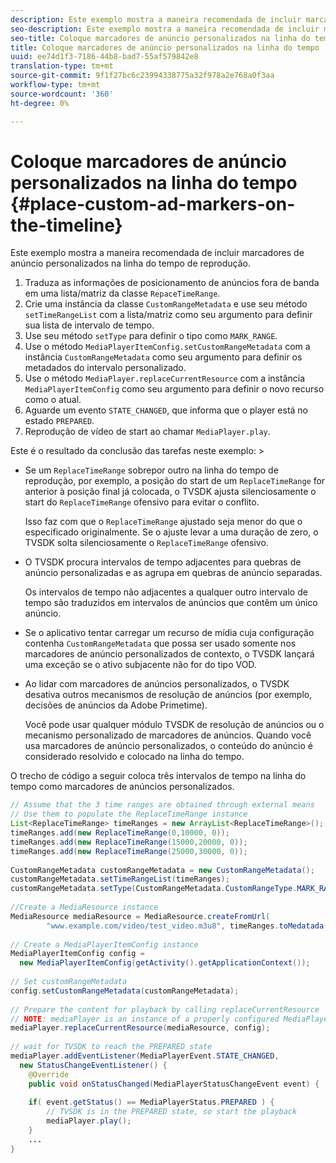 ```yaml
---
description: Este exemplo mostra a maneira recomendada de incluir marcadores de anúncio personalizados na linha do tempo de reprodução.
seo-description: Este exemplo mostra a maneira recomendada de incluir marcadores de anúncio personalizados na linha do tempo de reprodução.
seo-title: Coloque marcadores de anúncio personalizados na linha do tempo
title: Coloque marcadores de anúncio personalizados na linha do tempo
uuid: ee74d1f3-7186-44b8-bad7-55af579842e8
translation-type: tm+mt
source-git-commit: 9f1f27bc6c23994338775a32f978a2e768a0f3aa
workflow-type: tm+mt
source-wordcount: '360'
ht-degree: 0%

---
```



# Coloque marcadores de anúncio personalizados na linha do tempo {#place-custom-ad-markers-on-the-timeline}

Este exemplo mostra a maneira recomendada de incluir marcadores de anúncio personalizados na linha do tempo de reprodução.

1. Traduza as informações de posicionamento de anúncios fora de banda em uma lista/matriz da classe `RepaceTimeRange`.
1. Crie uma instância da classe `CustomRangeMetadata` e use seu método `setTimeRangeList` com a lista/matriz como seu argumento para definir sua lista de intervalo de tempo.
1. Use seu método `setType` para definir o tipo como `MARK_RANGE`.
1. Use o método `MediaPlayerItemConfig.setCustomRangeMetadata` com a instância `CustomRangeMetadata` como seu argumento para definir os metadados do intervalo personalizado.
1. Use o método `MediaPlayer.replaceCurrentResource` com a instância `MediaPlayerItemConfig` como seu argumento para definir o novo recurso como o atual.
1. Aguarde um evento `STATE_CHANGED`, que informa que o player está no estado `PREPARED`.
1. Reprodução de vídeo de start ao chamar `MediaPlayer.play`.

Este é o resultado da conclusão das tarefas neste exemplo: >
* Se um `ReplaceTimeRange` sobrepor outro na linha do tempo de reprodução, por exemplo, a posição do start de um `ReplaceTimeRange` for anterior à posição final já colocada, o TVSDK ajusta silenciosamente o start do `ReplaceTimeRange` ofensivo para evitar o conflito.

   Isso faz com que o `ReplaceTimeRange` ajustado seja menor do que o especificado originalmente. Se o ajuste levar a uma duração de zero, o TVSDK solta silenciosamente o `ReplaceTimeRange` ofensivo.

* O TVSDK procura intervalos de tempo adjacentes para quebras de anúncio personalizadas e as agrupa em quebras de anúncio separadas.

   Os intervalos de tempo não adjacentes a qualquer outro intervalo de tempo são traduzidos em intervalos de anúncios que contêm um único anúncio.
* Se o aplicativo tentar carregar um recurso de mídia cuja configuração contenha `CustomRangeMetadata` que possa ser usado somente nos marcadores de anúncio personalizados de contexto, o TVSDK lançará uma exceção se o ativo subjacente não for do tipo VOD.
* Ao lidar com marcadores de anúncios personalizados, o TVSDK desativa outros mecanismos de resolução de anúncios (por exemplo, decisões de anúncios da Adobe Primetime).

   Você pode usar qualquer módulo TVSDK de resolução de anúncios ou o mecanismo personalizado de marcadores de anúncios. Quando você usa marcadores de anúncio personalizados, o conteúdo do anúncio é considerado resolvido e colocado na linha do tempo.

O trecho de código a seguir coloca três intervalos de tempo na linha do tempo como marcadores de anúncios personalizados.

```java
// Assume that the 3 time ranges are obtained through external means 
// Use them to populate the ReplaceTimeRange instance 
List<ReplaceTimeRange> timeRanges = new ArrayList<ReplaceTimeRange>(); 
timeRanges.add(new ReplaceTimeRange(0,10000, 0)); 
timeRanges.add(new ReplaceTimeRange(15000,20000, 0)); 
timeRanges.add(new ReplaceTimeRange(25000,30000, 0)); 
 
CustomRangeMetadata customRangeMetadata = new CustomRangeMetadata(); 
customRangeMetadata.setTimeRangeList(timeRanges); 
customRangeMetadata.setType(CustomRangeMetadata.CustomRangeType.MARK_RANGE); 
 
//Create a MediaResource instance 
MediaResource mediaResource = MediaResource.createFromUrl( 
        "www.example.com/video/test_video.m3u8", timeRanges.toMedatada(null)); 
 
// Create a MediaPlayerItemConfig instance 
MediaPlayerItemConfig config =  
  new MediaPlayerItemConfig(getActivity().getApplicationContext()); 
 
// Set customRangeMetadata 
config.setCustomRangeMetadata(customRangeMetadata); 
 
// Prepare the content for playback by calling replaceCurrentResource 
// NOTE: mediaPlayer is an instance of a properly configured MediaPlayer  
mediaPlayer.replaceCurrentResource(mediaResource, config); 
 
// wait for TVSDK to reach the PREPARED state 
mediaPlayer.addEventListener(MediaPlayerEvent.STATE_CHANGED,  
  new StatusChangeEventListener() { 
    @Override 
    public void onStatusChanged(MediaPlayerStatusChangeEvent event) { 
 
    if( event.getStatus() == MediaPlayerStatus.PREPARED ) { 
        // TVSDK is in the PREPARED state, so start the playback  
        mediaPlayer.play(); 
    } 
    ... 
}
```
